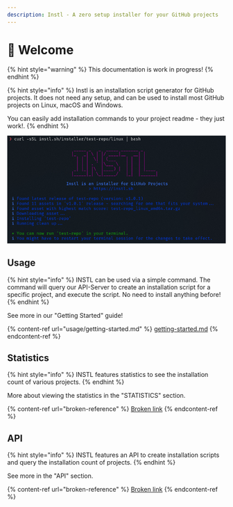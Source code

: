 ```yaml
---
description: Instl - A zero setup installer for your GitHub projects
---
```


# 👋 Welcome

{% hint style="warning" %}
This documentation is work in progress!
{% endhint %}

{% hint style="info" %}
Instl is an installation script generator for GitHub projects. It does not need any setup, and can be used to install most GitHub projects on Linux, macOS and Windows.

You can easily add installation commands to your project readme - they just work!.
{% endhint %}

![Screenshot of using INSTL via its web command](.gitbook/assets/image.png)

## Usage

{% hint style="info" %}
INSTL can be used via a simple command. The command will query our API-Server to create an installation script for a specific project, and execute the script. No need to install anything before!
{% endhint %}

See more in our "Getting Started" guide!

{% content-ref url="usage/getting-started.md" %}
[getting-started.md](usage/getting-started.md)
{% endcontent-ref %}

## Statistics

{% hint style="info" %}
INSTL features statistics to see the installation count of various projects.
{% endhint %}

More about viewing the statistics in the "STATISTICS" section.

{% content-ref url="broken-reference" %}
[Broken link](broken-reference)
{% endcontent-ref %}

## API

{% hint style="info" %}
INSTL features an API to create installation scripts and query the installation count of projects.
{% endhint %}

See more in the "API" section.

{% content-ref url="broken-reference" %}
[Broken link](broken-reference)
{% endcontent-ref %}
